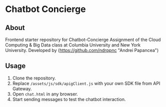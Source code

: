 # Chatbot Concierge #

## About ##

Frontend starter repository for Chatbot-Concierge Assignment of the Cloud Computing & Big Data
class at Columbia University and New York University. Developed by (https://github.com/ndrppnc "Andrei Papancea")

## Usage ##

1. Clone the repository.
2. Replace `/assets/js/sdk/apigClient.js` with your own SDK file from API
   Gateway.
3. Open `chat.html` in any browser.
4. Start sending messages to test the chatbot interaction.

